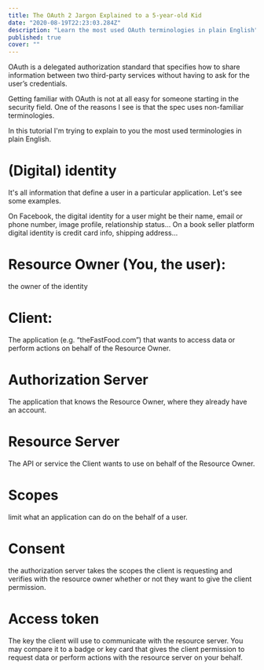 ```yaml
---
title: The OAuth 2 Jargon Explained to a 5-year-old Kid
date: "2020-08-19T22:23:03.284Z"
description: "Learn the most used OAuth terminologies in plain English"
published: true
cover: ""
---
```


OAuth is a delegated authorization standard that specifies how to share information between two third-party services without having to ask for the user’s credentials.

Getting familiar with OAuth is not at all easy for someone starting in the security field. One of the reasons I see is that the spec uses non-familiar terminologies.

In this tutorial I'm trying to explain to you the most used terminologies in plain English.

# (Digital) identity
It's all information that define a user in a particular application. Let's see some examples.

On Facebook, the digital identity for a user might be their name, email or phone number, image profile, relationship status... On a book seller platform digital identity is credit card info, shipping address...

# Resource Owner (You, the user): 
the owner of the identity

# Client: 
The application (e.g. “theFastFood.com”) that wants to access data or perform actions on behalf of the Resource Owner.

# Authorization Server
The application that knows the Resource Owner, where they already have an account.

# Resource Server
The API or service the Client wants to use on behalf of the Resource Owner.

# Scopes
limit what an application can do on the behalf of a user.
# Consent

the authorization server takes the scopes the client is requesting and verifies with the resource owner whether or not they want to give the client permission.

# Access token
The key the client will use to communicate with the resource server. You may compare it to a badge or key card that gives the client permission to request data or perform actions with the resource server on your behalf.
